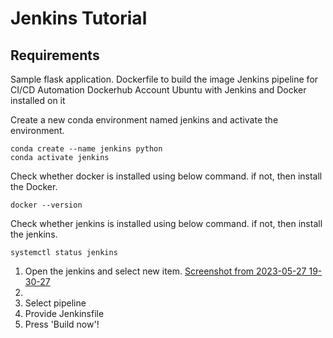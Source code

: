 # Jenkins Tutorial

## Requirements
Sample flask application.
Dockerfile to build the image
Jenkins pipeline for CI/CD Automation
Dockerhub Account
Ubuntu with Jenkins and Docker installed on it

Create a new conda environment named jenkins and activate the environment.
```
conda create --name jenkins python
conda activate jenkins
```

Check whether docker is installed using below command. if not, then install the Docker.
```
docker --version
```

Check whether jenkins is installed using below command. if not, then install the jenkins.
```
systemctl status jenkins
```

1. Open the jenkins and select new item.
[Screenshot from 2023-05-27 19-30-27](https://github.com/amishah137/jenkins/assets/11003645/7abeb602-4602-42c6-91ee-6dbc3a62cd7a)
2. 
3. Select pipeline
4. Provide Jenkinsfile
5. Press 'Build now'!


